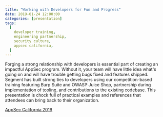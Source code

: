 ```yaml
---
title: "Working with Developers for Fun and Progress"
date: 2019-01-24 12:00:00
categories: [presentation]
tags:
  [
    developer training,
    engineering partnership,
    security culture,
    appsec california,
  ]
---
```


Forging a strong relationship with developers is essential part of creating an impactful AppSec program. Without it, your team will have little idea what's going on and will have trouble getting bugs fixed and features shipped. Segment has built strong ties to developers using our competition-based training featuring Burp Suite and OWASP Juice Shop, partnership during implementation of tooling, and contributions to the existing codebase. This presentation is chock full of practical examples and references that attendees can bring back to their organization.

[AppSec California 2019](https://www.youtube.com/watch?v=ltXYbIacHr8)
